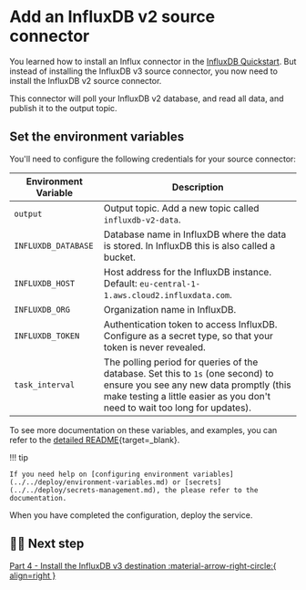 # Add an InfluxDB v2 source connector

You learned how to install an Influx connector in the [InfluxDB Quickstart](../../integrations/databases/influxdb/quickstart.md). But instead of installing the InfluxDB v3 source connector, you now need to install the InfluxDB v2 source connector.

This connector will poll your InfluxDB v2 database, and read all data, and publish it to the output topic.

## Set the environment variables

You'll need to configure the following credentials for your source connector:

| Environment Variable | Description|
|---|---|
| `output` | Output topic. Add a new topic called `influxdb-v2-data`. |
| `INFLUXDB_DATABASE` | Database name in InfluxDB where the data is stored. In InfluxDB this is also called a bucket. |
| `INFLUXDB_HOST` | Host address for the InfluxDB instance. Default: `eu-central-1-1.aws.cloud2.influxdata.com`. |
| `INFLUXDB_ORG` | Organization name in InfluxDB. |
| `INFLUXDB_TOKEN` | Authentication token to access InfluxDB. Configure as a secret type, so that your token is never revealed. |
| `task_interval` | The polling period for queries of the database. Set this to `1s` (one second) to ensure you see any new data promptly (this make testing a little easier as you don't need to wait too long for updates). |

To see more documentation on these variables, and examples, you can refer to the [detailed README](https://github.com/quixio/template-influxv2-to-v3?tab=readme-ov-file#influxdb-v2-source){target=_blank}.

!!! tip

    If you need help on [configuring environment variables](../../deploy/environment-variables.md) or [secrets](../../deploy/secrets-management.md), the please refer to the documentation.

When you have completed the configuration, deploy the service.

## 🏃‍♀️ Next step

[Part 4 - Install the InfluxDB v3 destination :material-arrow-right-circle:{ align=right }](./influxdb-destination.md)


